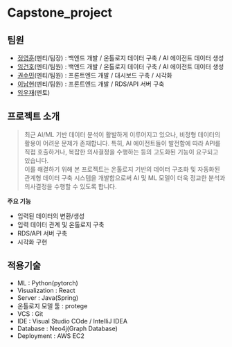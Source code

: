 # Capstone_project
## 팀원
* [정영훈](https://github.com/YH0223)(멘티/팀장) : 백엔드 개발 / 온톨로지 데이터 구축 / AI 에이전트 데이터 생성
* [임건호](https://github.com/dlarjsgh)(멘티/팀원) : 백엔드 개발 / 온톨로지 데이터 구축 / AI 에이전트 데이터 생성
* [권수민](https://github.com/sumin55)(멘티/팀원) : 프론트엔드 개발 / 대시보드 구축 / 시각화
* [이남현](https://github.com/hyun3138)(멘티/팀원) : 프론트엔드 개발 / RDS/API 서버 구축
* [임우재](https://github.com/limwoojae0445)(멘토)

## 프로젝트 소개
> 최근 AI/ML 기반 데이터 분석이 활발하게 이루어지고 있으나, 비정형 데이터의 활용이 어려운 문제가 존재합니다. 특히, AI 에이전트들이 발전함에 따라 API를 직접 호출하거나, 복잡한 의사결정을 수행하는 등의 고도화된 기능이 요구되고 있습니다. <br>
> 이를 해결하기 위해 본 프로젝트는 온톨로지 기반의 데이터 구조화 및 자동화된 관계형 데이터 구축 시스템을 개발함으로써 AI 및 ML 모델이 더욱 정교한 분석과 의사결정을 수행할 수 있도록 합니다.

**주요 기능**
* 입력된 데이터의 변환/생성
* 입력 데이터 관계 및 온톨로지 구축
* RDS/API 서버 구축
* 시각화 구현


## 적용기술
* ML : Python(pytorch)
* Visualization : React
* Server : Java(Spring)
* 온톨로지 모델 툴 : protege
* VCS : Git
* IDE : Visual Studio COde / IntelliJ IDEA
* Database : Neo4j(Graph Database)
* Deployment : AWS EC2
